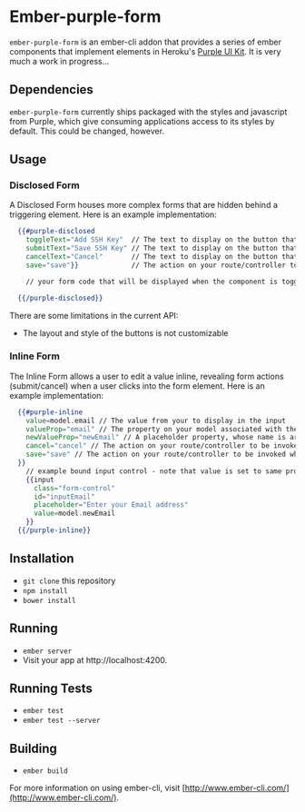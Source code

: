 # Ember-purple-form

`ember-purple-form` is an ember-cli addon that provides a series of ember components that implement elements in Heroku's [Purple UI Kit](http://purple.herokuapp.com/).  It is very much a work in progress...

## Dependencies

`ember-purple-form` currently ships packaged with the styles and javascript from Purple, which give consuming applications access to its styles by default.  This could be changed, however.

## Usage

### Disclosed Form

A Disclosed Form houses more complex forms that are hidden behind a triggering element.  Here is an example implementation:

```handlebars
  {{#purple-disclosed
    toggleText="Add SSH Key"  // The text to display on the button that toggles the form to be displayed
    submitText="Save SSH Key" // The text to display on the button that submits the form
    cancelText="Cancel"       // The text to display on the button that cancels form submission
    save="save"}}             // The action on your route/controller to be invoked when the form is submitted

    // your form code that will be displayed when the component is toggled open

  {{/purple-disclosed}}
```

There are some limitations in the current API:
* The layout and style of the buttons is not customizable

### Inline Form

The Inline Form allows a user to edit a value inline, revealing form actions (submit/cancel) when a user clicks into the form element.  Here is an example implementation:

```handlebars
  {{#purple-inline
    value=model.email // The value from your to display in the input
    valueProp="email" // The property on your model associated with the input
    newValueProp="newEmail" // A placeholder property, whose name is arbitrary, used when editing the value
    cancel="cancel" // The action on your route/controller to be invoked when the form is cancelled
    save="save" // The action on your route/controller to be invoked when the form is submitted
  }}
    // example bound input control - note that value is set to same property on model as newValueProp above (this will get refactored)
    {{input
      class="form-control"
      id="inputEmail"
      placeholder="Enter your Email address"
      value=model.newEmail
    }}
  {{/purple-inline}}
```

## Installation

* `git clone` this repository
* `npm install`
* `bower install`

## Running

* `ember server`
* Visit your app at http://localhost:4200.

## Running Tests

* `ember test`
* `ember test --server`

## Building

* `ember build`

For more information on using ember-cli, visit [http://www.ember-cli.com/](http://www.ember-cli.com/).
